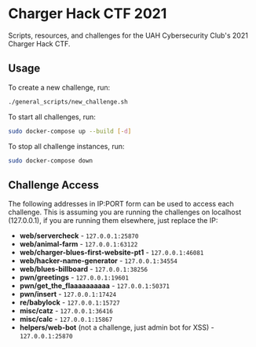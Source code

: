Charger Hack CTF 2021
=====================

Scripts, resources, and challenges for the UAH Cybersecurity Club's 2021 Charger Hack CTF. 

Usage
-----

To create a new challenge, run:

```bash
./general_scripts/new_challenge.sh
```

To start all challenges, run:

```bash
sudo docker-compose up --build [-d]
```

To stop all challenge instances, run:

```bash
sudo docker-compose down
```

Challenge Access
----------------

The following addresses in IP:PORT form can be used to access each challenge. This is assuming you are running the challenges on localhost (127.0.0.1), if you are running them elsewhere, just replace the IP:

  * **web/servercheck** - `127.0.0.1:25870`
  * **web/animal-farm** - `127.0.0.1:63122`
  * **web/charger-blues-first-website-pt1** - `127.0.0.1:46081`
  * **web/hacker-name-generator** - `127.0.0.1:34554`
  * **web/blues-billboard** - `127.0.0.1:38256`
  * **pwn/greetings** - `127.0.0.1:19601`
  * **pwn/get_the_flaaaaaaaaaa** - `127.0.0.1:50371`
  * **pwn/insert** - `127.0.0.1:17424`
  * **re/babylock** - `127.0.0.1:15727`
  * **misc/catz** - `127.0.0.1:36416`
  * **misc/calc** - `127.0.0.1:15867`
  * **helpers/web-bot** (not a challenge, just admin bot for XSS) - `127.0.0.1:25870`
